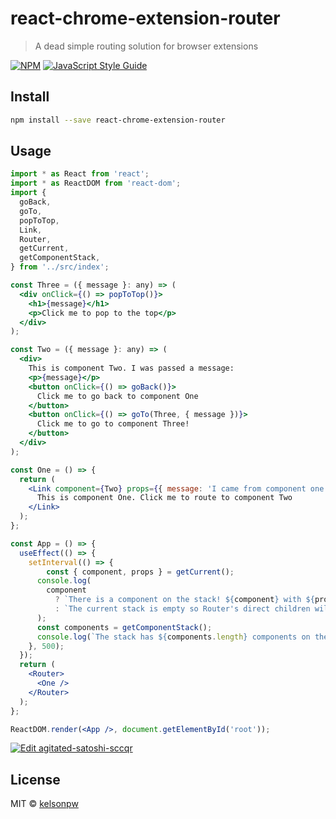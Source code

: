 # react-chrome-extension-router

> A dead simple routing solution for browser extensions

[![NPM](https://img.shields.io/npm/v/react-chrome-extension-router.svg)](https://www.npmjs.com/package/react-chrome-extension-router) [![JavaScript Style Guide](https://img.shields.io/badge/code_style-standard-brightgreen.svg)](https://standardjs.com)

## Install

```bash
npm install --save react-chrome-extension-router
```

## Usage

```jsx
import * as React from 'react';
import * as ReactDOM from 'react-dom';
import {
  goBack,
  goTo,
  popToTop,
  Link,
  Router,
  getCurrent,
  getComponentStack,
} from '../src/index';

const Three = ({ message }: any) => (
  <div onClick={() => popToTop()}>
    <h1>{message}</h1>
    <p>Click me to pop to the top</p>
  </div>
);

const Two = ({ message }: any) => (
  <div>
    This is component Two. I was passed a message:
    <p>{message}</p>
    <button onClick={() => goBack()}>
      Click me to go back to component One
    </button>
    <button onClick={() => goTo(Three, { message })}>
      Click me to go to component Three!
    </button>
  </div>
);

const One = () => {
  return (
    <Link component={Two} props={{ message: 'I came from component one!' }}>
      This is component One. Click me to route to component Two
    </Link>
  );
};

const App = () => {
  useEffect(() => {
    setInterval(() => {
        const { component, props } = getCurrent();
      console.log(
        component
          ? `There is a component on the stack! ${component} with ${props}`
          : `The current stack is empty so Router's direct children will be rendered`
      );
      const components = getComponentStack();
      console.log(`The stack has ${components.length} components on the stack`);
    }, 500);
  });
  return (
    <Router>
      <One />
    </Router>
  );
};

ReactDOM.render(<App />, document.getElementById('root'));
```

[![Edit agitated-satoshi-sccqr](https://codesandbox.io/static/img/play-codesandbox.svg)](https://codesandbox.io/s/agitated-satoshi-sccqr?fontsize=14)

## License

MIT © [kelsonpw](https://github.com/kelsonpw)
